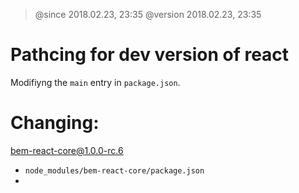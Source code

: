 > @since 2018.02.23, 23:35
> @version 2018.02.23, 23:35

Pathcing for dev version of react
=================================

Modifiyng the `main` entry in `package.json`.

Changing:
=========

bem-react-core@1.0.0-rc.6

  - `node_modules/bem-react-core/package.json`
  -

